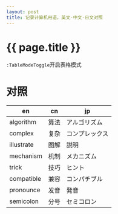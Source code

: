 ```yaml
---
layout: post
title: 记录计算机用语，英文-中文-日文对照 
---
```

{{ page.title }}
=============

`:TableModeToggle`开启表格模式

# 对照

| en         | cn   | jp             |
|------------|------|----------------|
| algorithm  | 算法 | アルゴリズム   |
| complex    | 复杂 | コンプレックス |
| illustrate | 图解 | 説明           |
| mechanism  | 机制 | メカニズム     |
| trick      | 技巧 | ヒント         |
| compatible | 兼容 | コンパチブル   |
| pronounce  | 发音 | 発音           |
| semicolon  | 分号 | セミコロン     |
 

